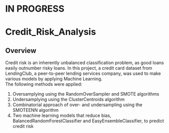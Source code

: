 # IN PROGRESS
# Credit_Risk_Analysis

## Overview
Credit risk is an inherently unbalanced classification problem, as good loans easily outnumber risky loans. In this project, a credit card dataset from LendingClub, a peer-to-peer lending services company, was used to make various models by applying Machine Learning.  
The following methods were applied:
1) Oversamplying using the RandomOverSampler and SMOTE algorithms
2) Undersamplying using the ClusterCentroids algorithm
3) Combinatorial approach of over- and undersampling using the SMOTEENN algorithm
4) Two machine learning models that reduce bias, BalancedRandomForestClassifier and EasyEnsembleClassifier, to predict credit risk





